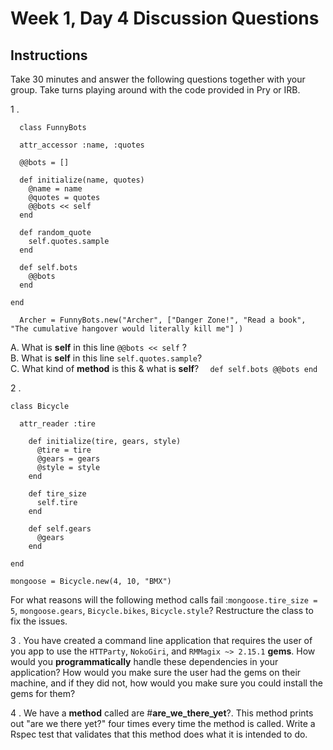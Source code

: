 # Week 1, Day 4 Discussion Questions

## Instructions

Take 30 minutes and answer the following questions together with your group. Take turns playing around with the code provided in Pry or IRB.

1 .   

      class FunnyBots  

      attr_accessor :name, :quotes  

      @@bots = []

      def initialize(name, quotes)
        @name = name
        @quotes = quotes
        @@bots << self
      end

      def random_quote
        self.quotes.sample
      end

      def self.bots
        @@bots
      end

    end

      Archer = FunnyBots.new("Archer", ["Danger Zone!", "Read a book", "The cumulative hangover would literally kill me"] )

  A. What is **self** in this line ```@@bots << self``` ?  
  B. What is **self** in this line ```self.quotes.sample```?  
  C. What kind of **method** is this & what is **self**? ```  def self.bots
      @@bots
    end```

2 .

    class Bicycle

      attr_reader :tire

        def initialize(tire, gears, style)
          @tire = tire
          @gears = gears
          @style = style
        end

        def tire_size
          self.tire
        end

        def self.gears
          @gears
        end

    end

    mongoose = Bicycle.new(4, 10, "BMX")

  For what reasons will the following method calls fail :```mongoose.tire_size = 5```, ```mongoose.gears```, ```Bicycle.bikes```, ```Bicycle.style```? Restructure the class to fix the issues.

3 . You have created a command line application that requires the user of you app to use the `HTTParty`, `NokoGiri`, and `RMMagix ~> 2.15.1` **gems**. How would you **programmatically** handle these dependencies in your application? How would you make sure the user had the gems on their machine, and if they did not, how would you make sure you could install the gems for them?

4 . We have a **method** called are #**are_we_there_yet**?. This method prints out "are we there yet?" four times every time the method is called.
Write a Rspec test that validates that this method does what it is intended to do.

